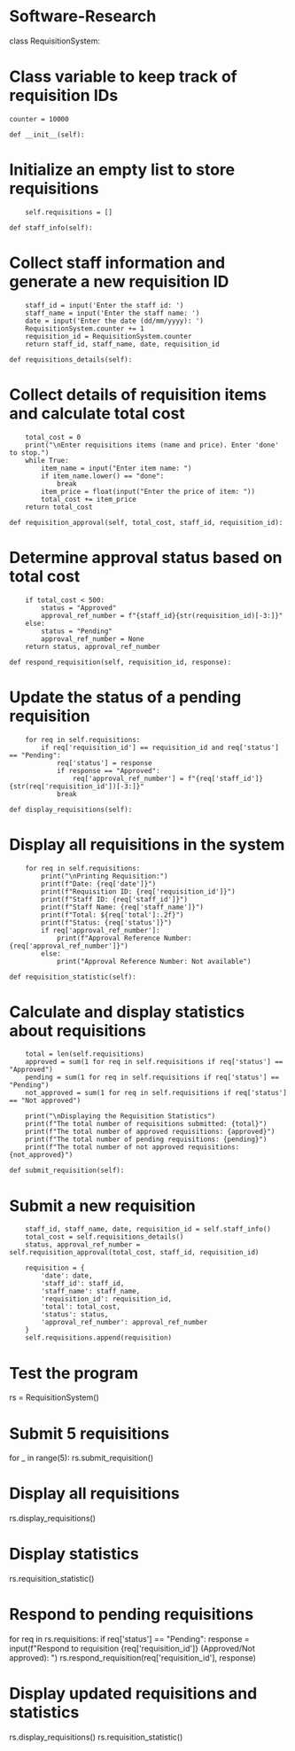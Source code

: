 # Software-Research

class RequisitionSystem:
# Class variable to keep track of requisition IDs
    counter = 10000

    def __init__(self):
# Initialize an empty list to store requisitions
        self.requisitions = []

    def staff_info(self):
# Collect staff information and generate a new requisition ID
        staff_id = input('Enter the staff id: ')
        staff_name = input('Enter the staff name: ')
        date = input('Enter the date (dd/mm/yyyy): ')
        RequisitionSystem.counter += 1
        requisition_id = RequisitionSystem.counter
        return staff_id, staff_name, date, requisition_id

    def requisitions_details(self):
# Collect details of requisition items and calculate total cost
        total_cost = 0
        print("\nEnter requisitions items (name and price). Enter 'done' to stop.")
        while True:
            item_name = input("Enter item name: ")
            if item_name.lower() == "done":
                break
            item_price = float(input("Enter the price of item: "))
            total_cost += item_price
        return total_cost

    def requisition_approval(self, total_cost, staff_id, requisition_id):
# Determine approval status based on total cost
        if total_cost < 500:
            status = "Approved"
            approval_ref_number = f"{staff_id}{str(requisition_id)[-3:]}"
        else:
            status = "Pending"
            approval_ref_number = None
        return status, approval_ref_number

    def respond_requisition(self, requisition_id, response):
# Update the status of a pending requisition
        for req in self.requisitions:
            if req['requisition_id'] == requisition_id and req['status'] == "Pending":
                req['status'] = response
                if response == "Approved":
                    req['approval_ref_number'] = f"{req['staff_id']}{str(req['requisition_id'])[-3:]}"
                break

    def display_requisitions(self):
# Display all requisitions in the system
        for req in self.requisitions:
            print("\nPrinting Requisition:")
            print(f"Date: {req['date']}")
            print(f"Requisition ID: {req['requisition_id']}")
            print(f"Staff ID: {req['staff_id']}")
            print(f"Staff Name: {req['staff_name']}")
            print(f"Total: ${req['total']:.2f}")
            print(f"Status: {req['status']}")
            if req['approval_ref_number']:
                print(f"Approval Reference Number: {req['approval_ref_number']}")
            else:
                print("Approval Reference Number: Not available")

    def requisition_statistic(self):
# Calculate and display statistics about requisitions
        total = len(self.requisitions)
        approved = sum(1 for req in self.requisitions if req['status'] == "Approved")
        pending = sum(1 for req in self.requisitions if req['status'] == "Pending")
        not_approved = sum(1 for req in self.requisitions if req['status'] == "Not approved")
        
        print("\nDisplaying the Requisition Statistics")
        print(f"The total number of requisitions submitted: {total}")
        print(f"The total number of approved requisitions: {approved}")
        print(f"The total number of pending requisitions: {pending}")
        print(f"The total number of not approved requisitions: {not_approved}")

    def submit_requisition(self):
# Submit a new requisition
        staff_id, staff_name, date, requisition_id = self.staff_info()
        total_cost = self.requisitions_details()
        status, approval_ref_number = self.requisition_approval(total_cost, staff_id, requisition_id)
        
        requisition = {
            'date': date,
            'staff_id': staff_id,
            'staff_name': staff_name,
            'requisition_id': requisition_id,
            'total': total_cost,
            'status': status,
            'approval_ref_number': approval_ref_number
        }
        self.requisitions.append(requisition)

# Test the program
rs = RequisitionSystem()

# Submit 5 requisitions
for _ in range(5):
    rs.submit_requisition()

# Display all requisitions
rs.display_requisitions()

# Display statistics
rs.requisition_statistic()

# Respond to pending requisitions
for req in rs.requisitions:
    if req['status'] == "Pending":
        response = input(f"Respond to requisition {req['requisition_id']} (Approved/Not approved): ")
        rs.respond_requisition(req['requisition_id'], response)

# Display updated requisitions and statistics
rs.display_requisitions()
rs.requisition_statistic()
